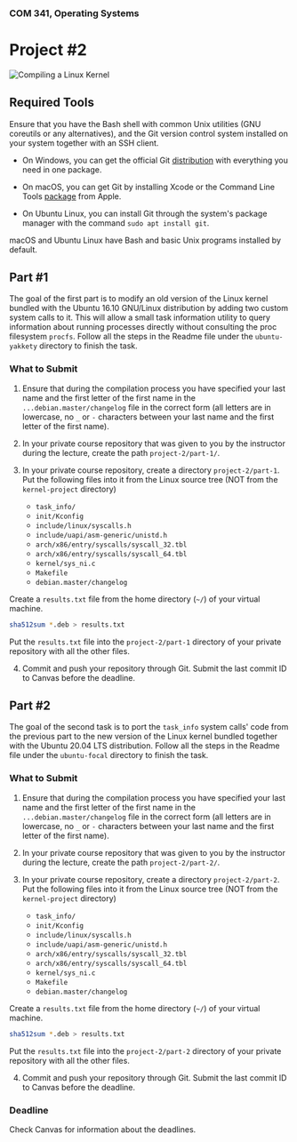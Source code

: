 ### COM 341, Operating Systems
# Project #2

![Compiling a Linux Kernel](http://i.imgur.com/t0c7Wav.gif)

## Required Tools

Ensure that you have the Bash shell with common Unix utilities (GNU coreutils or
any alternatives), and the Git version control system installed on your system
together with an SSH client.

* On Windows, you can get the official Git [distribution](https://git-scm.com/downloads)
  with everything you need in one package.

* On macOS, you can get Git by installing Xcode or the Command Line Tools
  [package](https://developer.apple.com/opensource) from Apple.

* On Ubuntu Linux, you can install Git through the system's package manager with
  the command `sudo apt install git`.

macOS and Ubuntu Linux have Bash and basic Unix programs installed by default.

## Part #1

The goal of the first part is to modify an old version of the Linux kernel
bundled with the Ubuntu 16.10 GNU/Linux distribution by adding two custom system
calls to it. This will allow a small task information utility to query
information about running processes directly without consulting the proc
filesystem `procfs`. Follow all the steps in the Readme file under the
`ubuntu-yakkety` directory to finish the task.

### What to Submit

1. Ensure that during the compilation process you have specified your last name
   and the first letter of the first name in the `...debian.master/changelog`
   file in the correct form (all letters are in lowercase, no `_` or `-`
   characters between your last name and the first letter of the first name).

2. In your private course repository that was given to you by the instructor
   during the lecture, create the path `project-2/part-1/`.

3. In your private course repository, create a directory `project-2/part-1`. Put
   the following files into it from the Linux source tree (NOT from the
   `kernel-project` directory)

    * `task_info/`
    * `init/Kconfig`
    * `include/linux/syscalls.h`
    * `include/uapi/asm-generic/unistd.h`
    * `arch/x86/entry/syscalls/syscall_32.tbl`
    * `arch/x86/entry/syscalls/syscall_64.tbl`
    * `kernel/sys_ni.c`
    * `Makefile`
    * `debian.master/changelog`

Create a `results.txt` file from the home directory (`~/`) of your virtual
machine.

```bash
sha512sum *.deb > results.txt
```

Put the `results.txt` file into the `project-2/part-1` directory of your private
repository with all the other files.

4. Commit and push your repository through Git. Submit the last commit ID to
   Canvas before the deadline.

## Part #2

The goal of the second task is to port the `task_info` system calls' code from
the previous part to the new version of the Linux kernel bundled together with
the Ubuntu 20.04 LTS distribution. Follow all the steps in the Readme file under
the `ubuntu-focal` directory to finish the task.

### What to Submit

1. Ensure that during the compilation process you have specified your last name
   and the first letter of the first name in the `...debian.master/changelog`
   file in the correct form (all letters are in lowercase, no `_` or `-`
   characters between your last name and the first letter of the first name).

2. In your private course repository that was given to you by the instructor
   during the lecture, create the path `project-2/part-2/`.

3. In your private course repository, create a directory `project-2/part-2`. Put
   the following files into it from the Linux source tree (NOT from the
   `kernel-project` directory)

    * `task_info/`
    * `init/Kconfig`
    * `include/linux/syscalls.h`
    * `include/uapi/asm-generic/unistd.h`
    * `arch/x86/entry/syscalls/syscall_32.tbl`
    * `arch/x86/entry/syscalls/syscall_64.tbl`
    * `kernel/sys_ni.c`
    * `Makefile`
    * `debian.master/changelog`

Create a `results.txt` file from the home directory (`~/`) of your virtual
machine.

```bash
sha512sum *.deb > results.txt
```

Put the `results.txt` file into the `project-2/part-2` directory of your private
repository with all the other files.

4. Commit and push your repository through Git. Submit the last commit ID to
   Canvas before the deadline.

### Deadline

Check Canvas for information about the deadlines.
